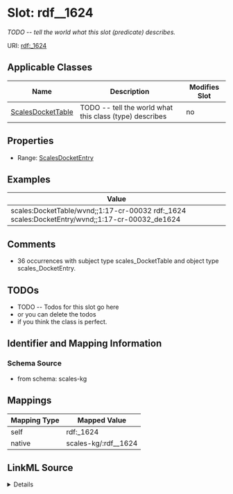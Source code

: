 

# Slot: rdf__1624


_TODO -- tell the world what this slot (predicate) describes._





URI: [rdf:_1624](http://www.w3.org/1999/02/22-rdf-syntax-ns#_1624)



<!-- no inheritance hierarchy -->





## Applicable Classes

| Name | Description | Modifies Slot |
| --- | --- | --- |
| [ScalesDocketTable](../classes/ScalesDocketTable.md) | TODO -- tell the world what this class (type) describes |  no  |







## Properties

* Range: [ScalesDocketEntry](../classes/ScalesDocketEntry.md)






## Examples

| Value |
| --- |
| scales:DocketTable/wvnd;;1:17-cr-00032 rdf:_1624 scales:DocketEntry/wvnd;;1:17-cr-00032_de1624 |

## Comments

* 36 occurrences with subject type scales_DocketTable and object type scales_DocketEntry.

## TODOs

* TODO -- Todos for this slot go here
* or you can delete the todos
* if you think the class is perfect.

## Identifier and Mapping Information







### Schema Source


* from schema: scales-kg




## Mappings

| Mapping Type | Mapped Value |
| ---  | ---  |
| self | rdf:_1624 |
| native | scales-kg/:rdf__1624 |




## LinkML Source

<details>
```yaml
name: rdf__1624
description: TODO -- tell the world what this slot (predicate) describes.
todos:
- TODO -- Todos for this slot go here
- or you can delete the todos
- if you think the class is perfect.
comments:
- 36 occurrences with subject type scales_DocketTable and object type scales_DocketEntry.
examples:
- value: scales:DocketTable/wvnd;;1:17-cr-00032 rdf:_1624 scales:DocketEntry/wvnd;;1:17-cr-00032_de1624
from_schema: scales-kg
rank: 1000
slot_uri: rdf:_1624
alias: rdf__1624
domain_of:
- scales_DocketTable
range: scales_DocketEntry

```
</details>